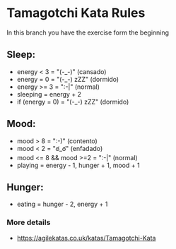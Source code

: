 # Tamagotchi Kata Rules
 In this branch you have the exercise form the beginning
## Sleep:

- energy < 3 = "(-_-)" (cansado)
- energy = 0 = "(-_-) zZZ" (dormido)
- energy >= 3 = ":-|" (normal)
- sleeping = energy + 2
- if (energy = 0) = "(-_-) zZZ" (dormido)

## Mood:

- mood > 8 = ":-)" (contento)
- mood < 2 = "ఠ_ఠ" (enfadado)
- mood <= 8 && mood >=2 = ":-|" (normal)
- playing = energy - 1, hunger + 1, mood + 1

## Hunger:

- eating = hunger - 2, energy + 1

### More details

- https://agilekatas.co.uk/katas/Tamagotchi-Kata
